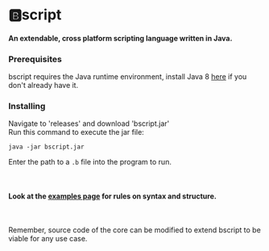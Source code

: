 <h1>🅱️script</h1>
<h4>An extendable, cross platform scripting language written in Java.</h4>

<h3>Prerequisites</h3>
<p>bscript requires the Java runtime environment, install Java 8 <a href="https://www.oracle.com/java/technologies/javase-jre8-downloads.html">here</a> if you don't already have it.</p>

<h3>Installing</h3>
<p>Navigate to 'releases' and download 'bscript.jar'<br>
Run this command to execute the jar file:</p>
<code>java -jar bscript.jar</code>
<p>Enter the path to a <code>.b</code> file into the program to run.</p>

<br>

<h4>Look at the <a href="https://github.com/hershyz/bscript/tree/master/examples">examples page</a> for rules on syntax and structure.</h4>

<br>

<p>Remember, source code of the core can be modified to extend bscript to be viable for any use case.</p>
